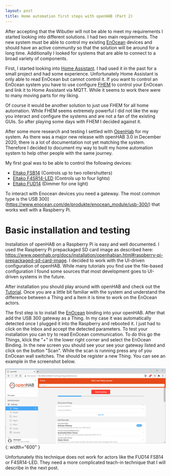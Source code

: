 ```yaml
---
layout: post
title: Home automation first steps with openHAB (Part 2)
---
```


After accepting that the Wibutler will not be able to meet my requirements I started looking into different solutions. I had two main requirements. The new system must be able to control my existing [EnOcean](https://de.wikipedia.org/wiki/Enocean) devices and should have an active community so that the solution will be around for a long time. Additionally I looked for systems that are able to connect to a broad variety of components. 

First, I started looking into [Home Assistant](https://www.home-assistant.io/). I had used it in the past for a small project and had some experience. Unfortunately Home Assistant is only able to read EnOcean but cannot control it. If you want to control an EnOcean system you have to use configure [FHEM](https://fhem.de/) to control your EnOcean and link it to Home Assistant via MQTT. While it seems to work there were to many moving parts for my liking.  

Of course it would be another solution to just use FHEM for all home automation. While FHEM seems extremely powerful I did not like the way you interact and configure the systems and are not a fan of the existing GUIs. So after playing some days with FHEM I decided against it.

After some more research and testing I settled with [OpenHab](https://www.openhab.org/) for my system. As there was a major new release with openHAB 3.0 in December 2020, there is a lot of documentation not yet matching the system. Therefore I decided to document my way to built my home automation system to help other people with the same journey.

My first goal was to be able to control the following devices:
* [Eltako FSB14](https://www.elektroland24.de/smarthome/Eltako-Funk/Rollladen-per-Funk/Funkaktoren-Rollladen/Eltako-FSB14-Schaltaktor-Rollladen-mit-2-Kanaelen.html) (Controls up to two rollershutters)
* [Eltako F4SR14-LED](https://www.elektroland24.de/smarthome/Eltako-Funk/Schalten-per-Funk-oxid-1/Funkaktoren-Schalten-REG/Eltako-F4SR14-LED-Funk-Schaltrelais-fuer-230V-LED-s-4-Kanaele.html) (Controls up to four lights)
* [Eltako FUD14](https://www.elektroland24.de/smarthome/Eltako-Funk/Dimmen-per-Funk/Funkaktoren-Dimmen-REG/Eltako-FUD14-Universal-Dimmschalter-LED-ESL-bis-400W.html?listtype=search&searchparam=fud14&&order=&&order=#FUD14) (Dimmer for one light)

To interact with Enocean devices you need a gateway. The most common type is the USB 300](https://www.enocean.com/de/produkte/enocean_module/usb-300/) that works well with a Raspberry Pi. 

# Basic installation and testing

Installation of openHAB on a Raspberry Pi is easy and well documented. I used the Raspberry Pi prepackaged SD card image as described here: <https://www.openhab.org/docs/installation/openhabian.html#raspberry-pi-prepackaged-sd-card-image>. I decided to work with the UI-driven configuration of openHAB. While many tutorials you find use the file-based configuration I found some sources that most development goes to UI-driven systems in the future. 

After installation you should play around with openHAB and check out the [Tutorial](https://www.openhab.org/docs/tutorial/). Once you are a little bit familiar with the system and understand the difference between a Thing and a Item it is time to work on the EnOcean actors. 

The first step is to install the [EnOcean](https://www.openhab.org/addons/bindings/enocean/) binding into your openHAB. After that add the USB 300 gateway as a Thing. In my case it was automatically detected once I plugged it into the Raspberry and rebooted it. I just had to click on the Inbox and accept the detected parameters. To test your installation you can try to read EnOcean communication. To do this go the Things, klick the "+" in the lower right corner and select the EnOcean Binding. In the new screen you should see your see your gateway listed and click on the button "Scan". While the scan is running press any of you EnOcean wall switches. The should be register a new Thing. You can see an example in the screenshot below.

![EnOcean Autodiscover detecting wall switches](/images/openhab_enocean_discover.png){: width="600" }

Unfortunately this technique does not work for actors like the FUD14 FSB14 or F4SR14-LED. They need a more complicated teach-in technique that I will describe in the next post.
